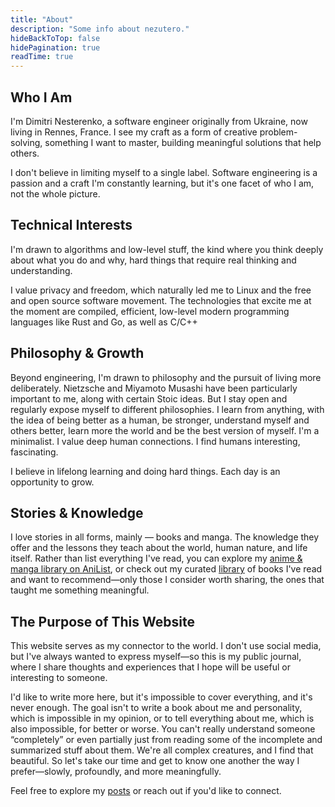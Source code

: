 ```yaml
---
title: "About"
description: "Some info about nezutero."
hideBackToTop: false
hidePagination: true
readTime: true
---
```


## Who I Am

I'm Dimitri Nesterenko, a software engineer originally from Ukraine, now living in Rennes, France. I see my craft as a form of creative problem-solving, something I want to master, building meaningful solutions that help others.

I don't believe in limiting myself to a single label. Software engineering is a passion and a craft I'm constantly learning, but it's one facet of who I am, not the whole picture.

## Technical Interests

I'm drawn to algorithms and low-level stuff, the kind where you think deeply about what you do and why, hard things that require real thinking and understanding.

I value privacy and freedom, which naturally led me to Linux and the free and open source software movement. The technologies that excite me at the moment are compiled, efficient, low-level modern programming languages like Rust and Go, as well as C/C++

## Philosophy & Growth

Beyond engineering, I'm drawn to philosophy and the pursuit of living more deliberately. Nietzsche and Miyamoto Musashi have been particularly important to me, along with certain Stoic ideas. But I stay open and regularly expose myself to different philosophies. I learn from anything, with the idea of being better as a human, be stronger, understand myself and others better, learn more the world and be the best version of myself. I'm a minimalist. I value deep human connections. I find humans interesting, fascinating.

I believe in lifelong learning and doing hard things. Each day is an opportunity to grow.

## Stories & Knowledge

I love stories in all forms, mainly — books and manga. The knowledge they offer and the lessons they teach about the world, human nature, and life itself. Rather than list everything I've read, you can explore my [anime & manga library on AniList](https://anilist.co/user/nezutero), or check out my curated [library](/library) of books I've read and want to recommend—only those I consider worth sharing, the ones that taught me something meaningful.

## The Purpose of This Website

This website serves as my connector to the world. I don't use social media, but I've always wanted to express myself—so this is my public journal, where I share thoughts and experiences that I hope will be useful or interesting to someone.

I'd like to write more here, but it's impossible to cover everything, and it's never enough. The goal isn't to write a book about me and personality, which is impossible in my opinion, or to tell everything about me, which is also impossible, for better or worse. You can't really understand someone “completely” or even partially just from reading some of the incomplete and summarized stuff about them. We're all complex creatures, and I find that beautiful. So let's take our time and get to know one another the way I prefer—slowly, profoundly, and more meaningfully.

Feel free to explore my [posts](/posts) or reach out if you'd like to connect.
